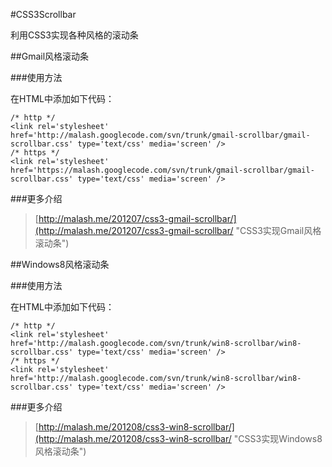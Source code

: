 #CSS3Scrollbar

利用CSS3实现各种风格的滚动条

##Gmail风格滚动条

###使用方法

在HTML中添加如下代码：

    /* http */
    <link rel='stylesheet' href='http://malash.googlecode.com/svn/trunk/gmail-scrollbar/gmail-scrollbar.css' type='text/css' media='screen' />
    /* https */
    <link rel='stylesheet' href='https://malash.googlecode.com/svn/trunk/gmail-scrollbar/gmail-scrollbar.css' type='text/css' media='screen' />

###更多介绍

> [http://malash.me/201207/css3-gmail-scrollbar/](http://malash.me/201207/css3-gmail-scrollbar/ "CSS3实现Gmail风格滚动条")

##Windows8风格滚动条

###使用方法

在HTML中添加如下代码：

	/* http */
    <link rel='stylesheet' href='http://malash.googlecode.com/svn/trunk/win8-scrollbar/win8-scrollbar.css' type='text/css' media='screen' />
	/* https */
    <link rel='stylesheet' href='http://malash.googlecode.com/svn/trunk/win8-scrollbar/win8-scrollbar.css' type='text/css' media='screen' />

###更多介绍

> [http://malash.me/201208/css3-win8-scrollbar/](http://malash.me/201208/css3-win8-scrollbar/ "CSS3实现Windows8风格滚动条")